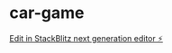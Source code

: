 # car-game

[Edit in StackBlitz next generation editor ⚡️](https://stackblitz.com/~/github.com/usrandhe/car-game)